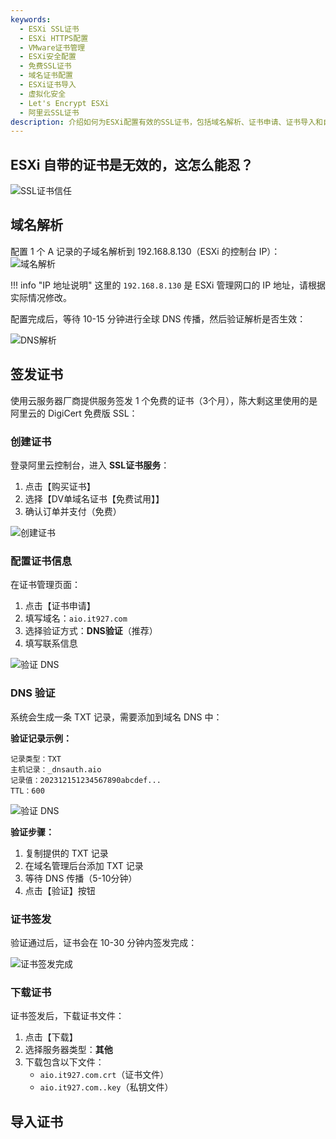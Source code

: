 ```yaml
---
keywords:
  - ESXi SSL证书
  - ESXi HTTPS配置
  - VMware证书管理
  - ESXi安全配置
  - 免费SSL证书
  - 域名证书配置
  - ESXi证书导入
  - 虚拟化安全
  - Let's Encrypt ESXi
  - 阿里云SSL证书
description: 介绍如何为ESXi配置有效的SSL证书，包括域名解析、证书申请、证书导入和自动续期等完整流程，提升ESXi管理界面的安全性。
---
```

## ESXi 自带的证书是无效的，这怎么能忍？

![SSL证书信任](https://img.it927.com/aio/220.png)

## 域名解析

配置 1 个 A 记录的子域名解析到 192.168.8.130（ESXi 的控制台 IP）：
![域名解析](https://img.it927.com/aio/248.png)

!!! info "IP 地址说明"
    这里的 `192.168.8.130` 是 ESXi 管理网口的 IP 地址，请根据实际情况修改。

配置完成后，等待 10-15 分钟进行全球 DNS 传播，然后验证解析是否生效：

![DNS解析](https://img.it927.com/aio/249.png)

## 签发证书

使用云服务器厂商提供服务签发 1 个免费的证书（3个月），陈大剩这里使用的是阿里云的 DigiCert 免费版 SSL：
### 创建证书
登录阿里云控制台，进入 **SSL证书服务**：

1. 点击【购买证书】
2. 选择【DV单域名证书【免费试用】】
3. 确认订单并支付（免费）

![创建证书](https://img.it927.com/aio/222.png)

### 配置证书信息
在证书管理页面：

1. 点击【证书申请】
2. 填写域名：`aio.it927.com`
3. 选择验证方式：**DNS验证**（推荐）
4. 填写联系信息

![验证 DNS](https://img.it927.com/aio/223.png)

### DNS 验证
系统会生成一条 TXT 记录，需要添加到域名 DNS 中：

**验证记录示例：**
```
记录类型：TXT
主机记录：_dnsauth.aio
记录值：202312151234567890abcdef...
TTL：600
```
![验证 DNS](https://img.it927.com/aio/225.png)

**验证步骤：**

1. 复制提供的 TXT 记录
2. 在域名管理后台添加 TXT 记录
3. 等待 DNS 传播（5-10分钟）
4. 点击【验证】按钮
### 证书签发
验证通过后，证书会在 10-30 分钟内签发完成：

![证书签发完成](https://img.it927.com/aio/226.png)

### 下载证书

证书签发后，下载证书文件：

1. 点击【下载】
2. 选择服务器类型：**其他**
3. 下载包含以下文件：
   - `aio.it927.com.crt`（证书文件）
   - `aio.it927.com..key`（私钥文件）

## 导入证书
